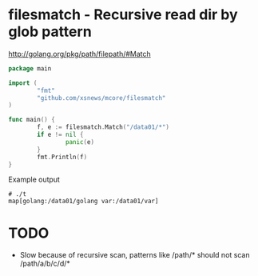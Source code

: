 # filesmatch - Recursive read dir by glob pattern
http://golang.org/pkg/path/filepath/#Match

```go
package main

import (
        "fmt"
        "github.com/xsnews/mcore/filesmatch"
)

func main() {
        f, e := filesmatch.Match("/data01/*")
        if e != nil {
                panic(e)
        }
        fmt.Println(f)
}
```

Example output
```
# ./t
map[golang:/data01/golang var:/data01/var]

```

TODO
===============
* Slow because of recursive scan, patterns like /path/* should not scan /path/a/b/c/d/*
